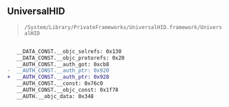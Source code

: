## UniversalHID

> `/System/Library/PrivateFrameworks/UniversalHID.framework/UniversalHID`

```diff

   __DATA_CONST.__objc_selrefs: 0x130
   __DATA_CONST.__objc_protorefs: 0x20
   __AUTH_CONST.__auth_got: 0xcb8
-  __AUTH_CONST.__auth_ptr: 0x920
+  __AUTH_CONST.__auth_ptr: 0x928
   __AUTH_CONST.__const: 0x76c0
   __AUTH_CONST.__objc_const: 0x1f78
   __AUTH.__objc_data: 0x348

```

